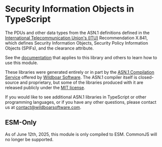 # Security Information Objects in TypeScript

The PDUs and other data types from the ASN.1 definitions defined in the
[International Telecommunication Union's (ITU)](https://www.itu.int/en/Pages/default.aspx)
Recommendation X.841, which defines Security Information Objects, Security
Policy Information Objects (SPIFs), and the clearance attribute.

See the
[documentation](https://github.com/Wildboar-Software/asn1-typescript-libraries/blob/master/docs/all.md)
that applies to this library and others to learn how to use this module.

These libraries were generated entirely or in part by the
[ASN.1 Compilation Service](https://wildboarsoftware.com/asn1-compilation)
offered by [Wildboar Software](https://wildboarsoftware.com). The ASN.1
compiler itself is closed-source and proprietary, but some of the libraries
produced with it are released publicly under the
[MIT license](https://mit-license.org/).

If you would like to see additional ASN.1 libraries in TypeScript or other
programming languages, or if you have any other questions, please contact us at
[contact@wildboarsoftware.com](mailto:contact@wildboarsoftware.com).

## ESM-Only

As of June 12th, 2025, this module is only compiled to ESM. CommonJS will no
longer be supported.
